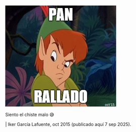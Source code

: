 ![pan_rallado.jpg](pan_rallado.jpg)

Siento el chiste malo 😅

| Iker García Lafuente, oct 2015 (publicado aquí 7 sep 2025).
